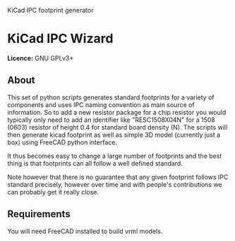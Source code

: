 KiCad IPC footprint generator

# KiCad IPC Wizard

**Licence:** GNU GPLv3+

## About

This set of python scripts generates standard footprints for a variety of
components and uses IPC naming convention as main source of information. So to
add a new resistor package for a chip resistor you would typically only need to
add an identifier like "RESC1508X04N" for a 1508 (0603) resistor of height 0.4
for standard board density (N). The scripts will then generate kicad footprint
as well as simple 3D model (currently just a box) using FreeCAD python
interface.

It thus becomes easy to change a large number of footprints and the best thing
is that footprints can all follow a well defined standard.

Note however that there is no guarantee that any given footprint follows IPC
standard precisely, however over time and with people's contributions we can
probably get it really close.

## Requirements

You will need FreeCAD installed to build vrml models. 
